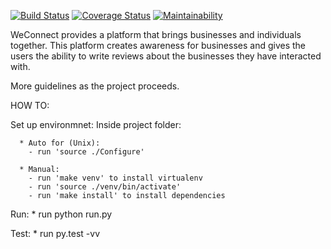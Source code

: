 [![Build Status](https://travis-ci.org/johnmutuma5/WeConnectV1.svg?branch=master)](https://travis-ci.org/johnmutuma5/WeConnectV1)
[![Coverage Status](https://coveralls.io/repos/github/johnmutuma5/WeConnectV1/badge.svg?branch=develop)](https://coveralls.io/github/johnmutuma5/WeConnectV1?branch=develop)
[![Maintainability](https://api.codeclimate.com/v1/badges/2e7d75edbae1e303a820/maintainability)](https://codeclimate.com/github/johnmutuma5/WeConnectV1/maintainability)


WeConnect provides a platform that brings businesses and individuals together.
This platform creates awareness for businesses and gives the users the ability to write reviews about the businesses they have interacted with.  

More guidelines as the project proceeds.



HOW TO:

  Set up environmnet:
    Inside project folder:

      * Auto for (Unix):
        - run 'source ./Configure'

      * Manual:
        - run 'make venv' to install virtualenv
        - run 'source ./venv/bin/activate'
        - run 'make install' to install dependencies

  Run:
    * run python run.py

  Test:
    * run py.test -vv
